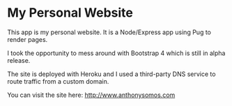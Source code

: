 # My Personal Website
This app is my personal website. It is a Node/Express app using Pug to render pages.

I took the opportunity to mess around with Bootstrap 4 which is still in alpha release.

The site is deployed with Heroku and I used a third-party DNS service to route traffic from a custom domain. 

You can visit the site here: http://www.anthonysomos.com

